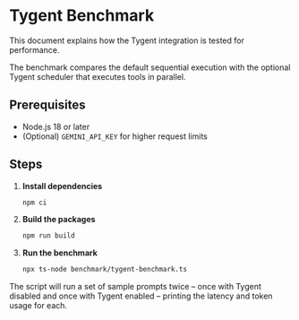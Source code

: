 # Tygent Benchmark

This document explains how the Tygent integration is tested for performance.

The benchmark compares the default sequential execution with the optional
Tygent scheduler that executes tools in parallel.

## Prerequisites

- Node.js 18 or later
- (Optional) `GEMINI_API_KEY` for higher request limits

## Steps

1. **Install dependencies**
   ```bash
   npm ci
   ```
2. **Build the packages**
   ```bash
   npm run build
   ```
3. **Run the benchmark**
   ```bash
   npx ts-node benchmark/tygent-benchmark.ts
   ```

The script will run a set of sample prompts twice – once with Tygent disabled and
once with Tygent enabled – printing the latency and token usage for each.

